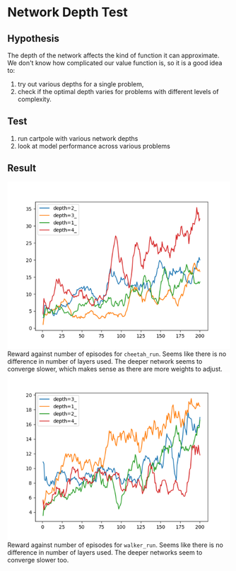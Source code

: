 # Network Depth Test

## Hypothesis
The depth of the network affects the kind of function it can approximate. We don't know how complicated our value function is, so it is a good idea to:
1. try out various depths for a single problem, 
2. check if the optimal depth varies for problems with different levels of complexity.

## Test
1. run cartpole with various network depths
2. look at model performance across various problems

## Result
![aggregated](./aggregated_cheetah_run.png)
Reward against number of episodes for ```cheetah_run```. Seems like there is no difference in number of layers used. The deeper network seems to converge slower, which makes sense as there are more weights to adjust.
![aggregated](./aggregated_walker_run.png)
Reward against number of episodes for ```walker_run```. Seems like there is no difference in number of layers used. The deeper networks seem to converge slower too.
